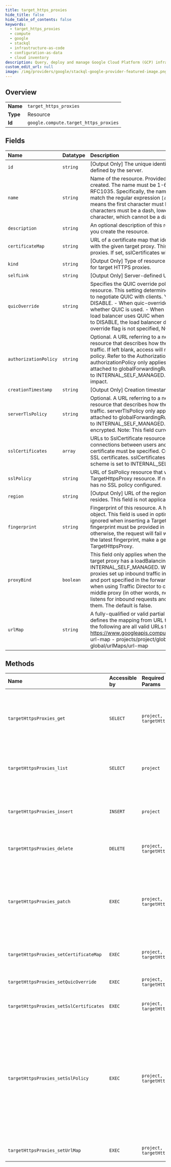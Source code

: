 ```yaml
---
title: target_https_proxies
hide_title: false
hide_table_of_contents: false
keywords:
  - target_https_proxies
  - compute
  - google    
  - stackql
  - infrastructure-as-code
  - configuration-as-data
  - cloud inventory
description: Query, deploy and manage Google Cloud Platform (GCP) infrastructure and resources using SQL
custom_edit_url: null
image: /img/providers/google/stackql-google-provider-featured-image.png
---
```

  
    

## Overview
<table><tbody>
<tr><td><b>Name</b></td><td><code>target_https_proxies</code></td></tr>
<tr><td><b>Type</b></td><td>Resource</td></tr>
<tr><td><b>Id</b></td><td><code>google.compute.target_https_proxies</code></td></tr>
</tbody></table>

## Fields
| Name | Datatype | Description |
|:-----|:---------|:------------|
| `id` | `string` | [Output Only] The unique identifier for the resource. This identifier is defined by the server. |
| `name` | `string` | Name of the resource. Provided by the client when the resource is created. The name must be 1-63 characters long, and comply with RFC1035. Specifically, the name must be 1-63 characters long and match the regular expression `[a-z]([-a-z0-9]*[a-z0-9])?` which means the first character must be a lowercase letter, and all following characters must be a dash, lowercase letter, or digit, except the last character, which cannot be a dash. |
| `description` | `string` | An optional description of this resource. Provide this property when you create the resource. |
| `certificateMap` | `string` | URL of a certificate map that identifies a certificate map associated with the given target proxy. This field can only be set for global target proxies. If set, sslCertificates will be ignored. |
| `kind` | `string` | [Output Only] Type of resource. Always compute#targetHttpsProxy for target HTTPS proxies. |
| `selfLink` | `string` | [Output Only] Server-defined URL for the resource. |
| `quicOverride` | `string` | Specifies the QUIC override policy for this TargetHttpsProxy resource. This setting determines whether the load balancer attempts to negotiate QUIC with clients. You can specify NONE, ENABLE, or DISABLE. - When quic-override is set to NONE, Google manages whether QUIC is used. - When quic-override is set to ENABLE, the load balancer uses QUIC when possible. - When quic-override is set to DISABLE, the load balancer doesn't use QUIC. - If the quic-override flag is not specified, NONE is implied.  |
| `authorizationPolicy` | `string` | Optional. A URL referring to a networksecurity.AuthorizationPolicy resource that describes how the proxy should authorize inbound traffic. If left blank, access will not be restricted by an authorization policy. Refer to the AuthorizationPolicy resource for additional details. authorizationPolicy only applies to a global TargetHttpsProxy attached to globalForwardingRules with the loadBalancingScheme set to INTERNAL_SELF_MANAGED. Note: This field currently has no impact. |
| `creationTimestamp` | `string` | [Output Only] Creation timestamp in RFC3339 text format. |
| `serverTlsPolicy` | `string` | Optional. A URL referring to a networksecurity.ServerTlsPolicy resource that describes how the proxy should authenticate inbound traffic. serverTlsPolicy only applies to a global TargetHttpsProxy attached to globalForwardingRules with the loadBalancingScheme set to INTERNAL_SELF_MANAGED. If left blank, communications are not encrypted. Note: This field currently has no impact. |
| `sslCertificates` | `array` | URLs to SslCertificate resources that are used to authenticate connections between users and the load balancer. At least one SSL certificate must be specified. Currently, you may specify up to 15 SSL certificates. sslCertificates do not apply when the load balancing scheme is set to INTERNAL_SELF_MANAGED. |
| `sslPolicy` | `string` | URL of SslPolicy resource that will be associated with the TargetHttpsProxy resource. If not set, the TargetHttpsProxy resource has no SSL policy configured. |
| `region` | `string` | [Output Only] URL of the region where the regional TargetHttpsProxy resides. This field is not applicable to global TargetHttpsProxies. |
| `fingerprint` | `string` | Fingerprint of this resource. A hash of the contents stored in this object. This field is used in optimistic locking. This field will be ignored when inserting a TargetHttpsProxy. An up-to-date fingerprint must be provided in order to patch the TargetHttpsProxy; otherwise, the request will fail with error 412 conditionNotMet. To see the latest fingerprint, make a get() request to retrieve the TargetHttpsProxy. |
| `proxyBind` | `boolean` | This field only applies when the forwarding rule that references this target proxy has a loadBalancingScheme set to INTERNAL_SELF_MANAGED. When this field is set to true, Envoy proxies set up inbound traffic interception and bind to the IP address and port specified in the forwarding rule. This is generally useful when using Traffic Director to configure Envoy as a gateway or middle proxy (in other words, not a sidecar proxy). The Envoy proxy listens for inbound requests and handles requests when it receives them. The default is false. |
| `urlMap` | `string` | A fully-qualified or valid partial URL to the UrlMap resource that defines the mapping from URL to the BackendService. For example, the following are all valid URLs for specifying a URL map: - https://www.googleapis.compute/v1/projects/project/global/urlMaps/ url-map - projects/project/global/urlMaps/url-map - global/urlMaps/url-map  |
## Methods
| Name | Accessible by | Required Params | Description |
|:-----|:--------------|:----------------|:------------|
| `targetHttpsProxies_get` | `SELECT` | `project, targetHttpsProxy` | Returns the specified TargetHttpsProxy resource. Gets a list of available target HTTPS proxies by making a list() request. |
| `targetHttpsProxies_list` | `SELECT` | `project` | Retrieves the list of TargetHttpsProxy resources available to the specified project. |
| `targetHttpsProxies_insert` | `INSERT` | `project` | Creates a TargetHttpsProxy resource in the specified project using the data included in the request. |
| `targetHttpsProxies_delete` | `DELETE` | `project, targetHttpsProxy` | Deletes the specified TargetHttpsProxy resource. |
| `targetHttpsProxies_patch` | `EXEC` | `project, targetHttpsProxy` | Patches the specified TargetHttpsProxy resource with the data included in the request. This method supports PATCH semantics and uses JSON merge patch format and processing rules. |
| `targetHttpsProxies_setCertificateMap` | `EXEC` | `project, targetHttpsProxy` | Changes the Certificate Map for TargetHttpsProxy. |
| `targetHttpsProxies_setQuicOverride` | `EXEC` | `project, targetHttpsProxy` | Sets the QUIC override policy for TargetHttpsProxy. |
| `targetHttpsProxies_setSslCertificates` | `EXEC` | `project, targetHttpsProxy` | Replaces SslCertificates for TargetHttpsProxy. |
| `targetHttpsProxies_setSslPolicy` | `EXEC` | `project, targetHttpsProxy` | Sets the SSL policy for TargetHttpsProxy. The SSL policy specifies the server-side support for SSL features. This affects connections between clients and the HTTPS proxy load balancer. They do not affect the connection between the load balancer and the backends. |
| `targetHttpsProxies_setUrlMap` | `EXEC` | `project, targetHttpsProxy` | Changes the URL map for TargetHttpsProxy. |

